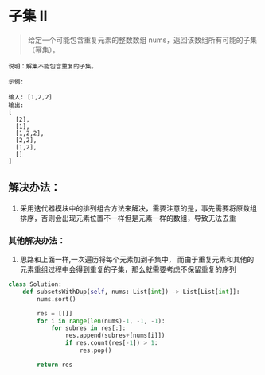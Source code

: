 # 子集 II

> 给定一个可能包含重复元素的整数数组 nums，返回该数组所有可能的子集（幂集）。

```
说明：解集不能包含重复的子集。

示例:

输入: [1,2,2]
输出:
[
  [2],
  [1],
  [1,2,2],
  [2,2],
  [1,2],
  []
]
```


## 解决办法：
1. 采用迭代器模块中的排列组合方法来解决，需要注意的是，事先需要将原数组排序，否则会出现元素位置不一样但是元素一样的数组，导致无法去重


### 其他解决办法：
1. 思路和上面一样,一次遍历将每个元素加到子集中， 而由于重复元素和其他的元素重组过程中会得到重复的子集，那么就需要考虑不保留重复的序列

```python
class Solution:
    def subsetsWithDup(self, nums: List[int]) -> List[List[int]]:
        nums.sort()

        res = [[]]
        for i in range(len(nums)-1, -1, -1):
            for subres in res[:]:
                res.append(subres+[nums[i]])
                if res.count(res[-1]) > 1:
                    res.pop()

        return res

```
